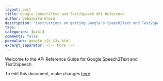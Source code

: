 ```yaml
---
layout: post
title: Google Speech2Text and Text2Speech API Reference
author: Debasmita Ghose
description: "Instructions on getting Google's Speech2Text and Text2Speech API to work with ROS"
tags: 
categories: [wiki]
comments: false
permalink: google_s2t_t2s.html
excerpt_separator: <!-- More -->
---
```


Welcome to the API Reference Guide for Google Speech2Text and Text2Speech. 

<!-- More -->



















To edit this document, make changes [here](https://github.com/ScazLab/ScazLab.github.io/blob/master/_posts/2020-06-30-Google-S2T-T2S-API.md)

